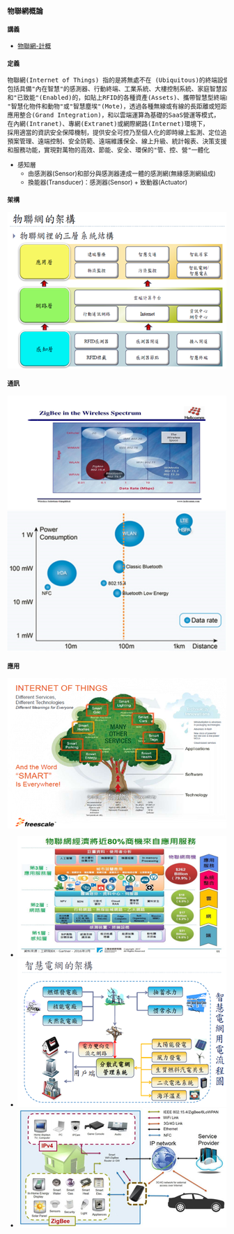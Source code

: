 ### 物聯網概論
#### 講義
* [物聯網-計概](https://github.com/jumbokh/intro-computers/blob/master/IOT/%E7%89%A9%E8%81%AF%E7%B6%B2%E6%A6%82%E8%AB%96-%E8%A8%88%E6%A6%82R2.pdf)
#### 定義
<pre>
物聯網(Internet of Things) 指的是將無處不在 (Ubiquitous)的終端設備(Devices)和設備(Facilities)，
包括具備"內在智慧"的感測器、行動終端、工業系統、大樓控制系統、家庭智慧設施、視訊監控系統等，
和"已致能"(Enabled)的，如貼上RFID的各種資產(Assets)、攜帶智慧型終端的個人與車輛等
"智慧化物件和動物"或"智慧塵埃"(Mote)，透過各種無線或有線的長距離或短距離通訊網路實現互連通訊(M2M)、
應用整合(Grand Integration)，和以雲端運算為基礎的SaaS營運等模式，
在內網(Intranet)、專網(Extranet)或網際網路(Internet)環境下，
採用適當的資訊安全保障機制，提供安全可控乃至個人化的即時線上監測、定位追朔、警報連動、調度指揮、
預案管理、遠端控制、安全防範、遠端維護保全、線上升級、統計報表、決策支援、領導桌面(Dashboard)等管理
和服務功能，實現對萬物的高效、節能、安全、環保的"管、控、營"一體化
</pre>
* 感知層
    * 由感測器(Sensor)和部分與感測器連成一體的感測網(無緣感測網組成)
    * 換能器(Transducer)：感測器(Sensor) + 致動器(Actuator)
#### 架構
![IOT Archi](https://github.com/jumbokh/intro-computers/blob/master/IOT/images/iot-stru.png)
#### 通訊
![RF](https://github.com/jumbokh/intro-computers/blob/master/IOT/images/rf.jpg)
![RF-Spec](https://github.com/jumbokh/intro-computers/blob/master/IOT/images/rf-1.png)
#### 應用
![App](https://github.com/jumbokh/intro-computers/blob/master/IOT/images/iot-app.png)
* ![應用](https://github.com/jumbokh/intro-computers/blob/master/IOT/images/smart-app1.jpg)
* ![Smart Grid](https://github.com/jumbokh/intro-computers/blob/master/IOT/images/smart-grid.png)
* ![Smart Home](https://github.com/jumbokh/intro-computers/blob/master/IOT/images/smart-home.jpg)
